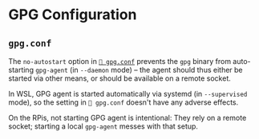 # GPG Configuration

## `gpg.conf`

The `no-autostart` option in [`📄 gpg.conf`](gpg.conf) prevents the `gpg` binary
from auto-starting `gpg-agent` (in `--daemon` mode) – the agent should thus
either be started via other means, or should be available on a remote socket.

In WSL, GPG agent is started automatically via systemd (in `--supervised` mode),
so the setting in `📄 gpg.conf` doesn't have any adverse effects.

On the RPis, not starting GPG agent is intentional: They rely on a remote
socket; starting a local `gpg-agent` messes with that setup.
